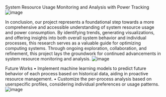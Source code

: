 System Resource Usage Monitoring and Analysis with Power Tracking ![image](https://github.com/user-attachments/assets/c3898885-3f58-4b26-8ecb-1543c791e59b)

In conclusion, our project represents a foundational step towards a more comprehensive and accessible understanding of system resource usage and power consumption. By identifying trends, generating visualizations, and offering insights into both overall system behavior and individual processes, this research serves as a valuable guide for optimizing computing systems. Through ongoing exploration, collaboration, and refinement, this project lays the groundwork for continued advancements in system resource monitoring and analysis. ![image](https://github.com/user-attachments/assets/687fa2d7-f015-424e-91bc-fb4fee30d8d8) 

Future Works
•	Implement machine learning models to predict future behavior of each process based on historical data, aiding in proactive resource management. 
•	Customize the per-process analysis based on userspecific profiles, considering individual preferences or usage patterns. 
![image](https://github.com/user-attachments/assets/b3fe6d9c-07ce-4937-8638-bd9bd10e1743)

